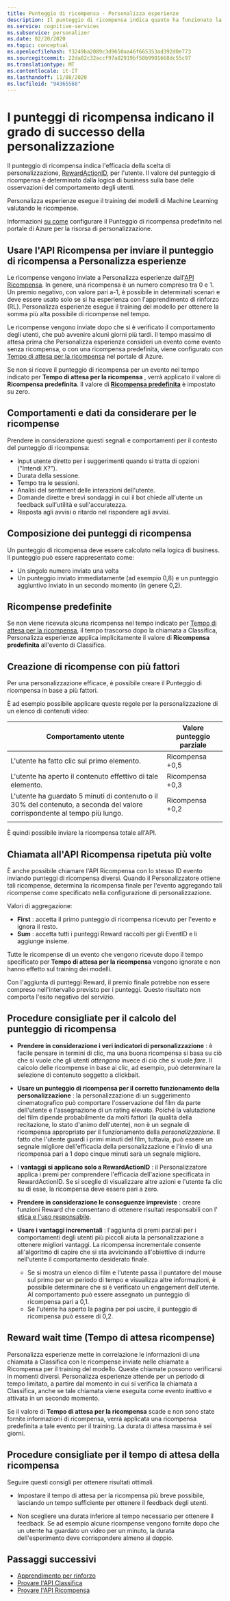 ```yaml
---
title: Punteggio di ricompensa - Personalizza esperienze
description: Il punteggio di ricompensa indica quanto ha funzionato la scelta di personalizzazione, RewardActionID, per l'utente. Il valore del punteggio di ricompensa è determinato dalla logica di business sulla base delle osservazioni del comportamento degli utenti. Personalizza esperienze esegue il training dei modelli di Machine Learning valutando le ricompense.
ms.service: cognitive-services
ms.subservice: personalizer
ms.date: 02/20/2020
ms.topic: conceptual
ms.openlocfilehash: f3249ba2089c3d9650aa46f665353ad392d0e773
ms.sourcegitcommit: 22da82c32accf97a82919bf50b9901668dc55c97
ms.translationtype: MT
ms.contentlocale: it-IT
ms.lasthandoff: 11/08/2020
ms.locfileid: "94365568"
---
```

# <a name="reward-scores-indicate-success-of-personalization"></a>I punteggi di ricompensa indicano il grado di successo della personalizzazione

Il punteggio di ricompensa indica l'efficacia della scelta di personalizzazione, [RewardActionID](/rest/api/cognitiveservices/personalizer/rank/rank#response), per l'utente. Il valore del punteggio di ricompensa è determinato dalla logica di business sulla base delle osservazioni del comportamento degli utenti.

Personalizza esperienze esegue il training dei modelli di Machine Learning valutando le ricompense.

Informazioni [su come](how-to-settings.md#configure-rewards-for-the-feedback-loop) configurare il Punteggio di ricompensa predefinito nel portale di Azure per la risorsa di personalizzazione.

## <a name="use-reward-api-to-send-reward-score-to-personalizer"></a>Usare l'API Ricompensa per inviare il punteggio di ricompensa a Personalizza esperienze

Le ricompense vengono inviate a Personalizza esperienze dall'[API Ricompensa](/rest/api/cognitiveservices/personalizer/events/reward). In genere, una ricompensa è un numero compreso tra 0 e 1. Un premio negativo, con valore pari a-1, è possibile in determinati scenari e deve essere usato solo se si ha esperienza con l'apprendimento di rinforzo (RL). Personalizza esperienze esegue il training del modello per ottenere la somma più alta possibile di ricompense nel tempo.

Le ricompense vengono inviate dopo che si è verificato il comportamento degli utenti, che può avvenire alcuni giorni più tardi. Il tempo massimo di attesa prima che Personalizza esperienze consideri un evento come evento senza ricompensa, o con una ricompensa predefinita, viene configurato con [Tempo di attesa per la ricompensa](#reward-wait-time) nel portale di Azure.

Se non si riceve il punteggio di ricompensa per un evento nel tempo indicato per **Tempo di attesa per la ricompensa** , verrà applicato il valore di **Ricompensa predefinita**. Il valore di **[Ricompensa predefinita](how-to-settings.md#configure-reward-settings-for-the-feedback-loop-based-on-use-case)** è impostato su zero.


## <a name="behaviors-and-data-to-consider-for-rewards"></a>Comportamenti e dati da considerare per le ricompense

Prendere in considerazione questi segnali e comportamenti per il contesto del punteggio di ricompensa:

* Input utente diretto per i suggerimenti quando si tratta di opzioni ("Intendi X?").
* Durata della sessione.
* Tempo tra le sessioni.
* Analisi del sentiment delle interazioni dell'utente.
* Domande dirette e brevi sondaggi in cui il bot chiede all'utente un feedback sull'utilità e sull'accuratezza.
* Risposta agli avvisi o ritardo nel rispondere agli avvisi.

## <a name="composing-reward-scores"></a>Composizione dei punteggi di ricompensa

Un punteggio di ricompensa deve essere calcolato nella logica di business. Il punteggio può essere rappresentato come:

* Un singolo numero inviato una volta
* Un punteggio inviato immediatamente (ad esempio 0,8) e un punteggio aggiuntivo inviato in un secondo momento (in genere 0,2).

## <a name="default-rewards"></a>Ricompense predefinite

Se non viene ricevuta alcuna ricompensa nel tempo indicato per [Tempo di attesa per la ricompensa](#reward-wait-time), il tempo trascorso dopo la chiamata a Classifica, Personalizza esperienze applica implicitamente il valore di **Ricompensa predefinita** all'evento di Classifica.

## <a name="building-up-rewards-with-multiple-factors"></a>Creazione di ricompense con più fattori

Per una personalizzazione efficace, è possibile creare il Punteggio di ricompensa in base a più fattori.

È ad esempio possibile applicare queste regole per la personalizzazione di un elenco di contenuti video:

|Comportamento utente|Valore punteggio parziale|
|--|--|
|L'utente ha fatto clic sul primo elemento.|Ricompensa +0,5|
|L'utente ha aperto il contenuto effettivo di tale elemento.|Ricompensa +0,3|
|L'utente ha guardato 5 minuti di contenuto o il 30% del contenuto, a seconda del valore corrispondente al tempo più lungo.|Ricompensa +0,2|
|||

È quindi possibile inviare la ricompensa totale all'API.

## <a name="calling-the-reward-api-multiple-times"></a>Chiamata all'API Ricompensa ripetuta più volte

È anche possibile chiamare l'API Ricompensa con lo stesso ID evento inviando punteggi di ricompensa diversi. Quando il Personalizzatore ottiene tali ricompense, determina la ricompensa finale per l'evento aggregando tali ricompense come specificato nella configurazione di personalizzazione.

Valori di aggregazione:

*  **First** : accetta il primo punteggio di ricompensa ricevuto per l'evento e ignora il resto.
* **Sum** : accetta tutti i punteggi Reward raccolti per gli EventID e li aggiunge insieme.

Tutte le ricompense di un evento che vengono ricevute dopo il tempo specificato per **Tempo di attesa per la ricompensa** vengono ignorate e non hanno effetto sul training dei modelli.

Con l'aggiunta di punteggi Reward, il premio finale potrebbe non essere compreso nell'intervallo previsto per i punteggi. Questo risultato non comporta l'esito negativo del servizio.

## <a name="best-practices-for-calculating-reward-score"></a>Procedure consigliate per il calcolo del punteggio di ricompensa

* **Prendere in considerazione i veri indicatori di personalizzazione** : è facile pensare in termini di clic, ma una buona ricompensa si basa su ciò che si vuole che gli utenti *ottengano* invece di ciò che si vuole *fare*.  Il calcolo delle ricompense in base ai clic, ad esempio, può determinare la selezione di contenuto soggetto a clickbait.

* **Usare un punteggio di ricompensa per il corretto funzionamento della personalizzazione** : la personalizzazione di un suggerimento cinematografico può comportare l'osservazione del film da parte dell'utente e l'assegnazione di un rating elevato. Poiché la valutazione del film dipende probabilmente da molti fattori (la qualità della recitazione, lo stato d'animo dell'utente), non è un segnale di ricompensa appropriato per il funzionamento della *personalizzazione*. Il fatto che l'utente guardi i primi minuti del film, tuttavia, può essere un segnale migliore dell'efficacia della personalizzazione e l'invio di una ricompensa pari a 1 dopo cinque minuti sarà un segnale migliore.

* I **vantaggi si applicano solo a RewardActionID** : il Personalizzatore applica i premi per comprendere l'efficacia dell'azione specificata in RewardActionID. Se si sceglie di visualizzare altre azioni e l'utente fa clic su di esse, la ricompensa deve essere pari a zero.

* **Prendere in considerazione le conseguenze impreviste** : creare funzioni Reward che consentano di ottenere risultati responsabili con l' [etica e l'uso responsabile](ethics-responsible-use.md).

* **Usare i vantaggi incrementali** : l'aggiunta di premi parziali per i comportamenti degli utenti più piccoli aiuta la personalizzazione a ottenere migliori vantaggi. La ricompensa incrementale consente all'algoritmo di capire che si sta avvicinando all'obiettivo di indurre nell'utente il comportamento desiderato finale.
    * Se si mostra un elenco di film e l'utente passa il puntatore del mouse sul primo per un periodo di tempo e visualizza altre informazioni, è possibile determinare che si è verificato un engagement dell'utente. Al comportamento può essere assegnato un punteggio di ricompensa pari a 0,1.
    * Se l'utente ha aperto la pagina per poi uscire, il punteggio di ricompensa può essere di 0,2.

## <a name="reward-wait-time"></a>Reward wait time (Tempo di attesa ricompense)

Personalizza esperienze mette in correlazione le informazioni di una chiamata a Classifica con le ricompense inviate nelle chiamate a Ricompensa per il training del modello. Queste chiamate possono verificarsi in momenti diversi. Personalizza esperienze attende per un periodo di tempo limitato, a partire dal momento in cui si verifica la chiamata a Classifica, anche se tale chiamata viene eseguita come evento inattivo e attivata in un secondo momento.

Se il valore di **Tempo di attesa per la ricompensa** scade e non sono state fornite informazioni di ricompensa, verrà applicata una ricompensa predefinita a tale evento per il training. La durata di attesa massima è sei giorni.

## <a name="best-practices-for-reward-wait-time"></a>Procedure consigliate per il tempo di attesa della ricompensa

Seguire questi consigli per ottenere risultati ottimali.

* Impostare il tempo di attesa per la ricompensa più breve possibile, lasciando un tempo sufficiente per ottenere il feedback degli utenti.

* Non scegliere una durata inferiore al tempo necessario per ottenere il feedback. Se ad esempio alcune ricompense vengono fornite dopo che un utente ha guardato un video per un minuto, la durata dell'esperimento deve corrispondere almeno al doppio.

## <a name="next-steps"></a>Passaggi successivi

* [Apprendimento per rinforzo](concepts-reinforcement-learning.md)
* [Provare l'API Classifica](https://westus2.dev.cognitive.microsoft.com/docs/services/personalizer-api/operations/Rank/console)
* [Provare l'API Ricompensa](https://westus2.dev.cognitive.microsoft.com/docs/services/personalizer-api/operations/Reward)